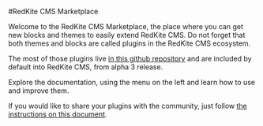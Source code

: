 #RedKite CMS Marketplace

Welcome to the RedKite CMS Marketplace, the place where you can get new blocks and themes to easily extend RedKite CMS. Do not forget that both themes and blocks are called plugins in the RedKite CMS ecosystem.

The most of those plugins live [in this github repository](https://github.com/redkite-labs/redkitecms-plugins) and are included by default into RedKite CMS, from alpha 3 release. 

Explore the documentation, using the menu on the left and learn how to use and improve them.

If you would like to share your plugins with the community, just follow [the instructions on this document](share-a-plugin).
